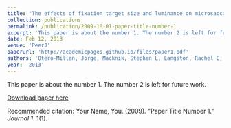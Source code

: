 ```yaml
---
title: "The effects of fixation target size and luminance on microsaccades and square-wave jerks."
collection: publications
permalink: /publication/2009-10-01-paper-title-number-1
excerpt: 'This paper is about the number 1. The number 2 is left for future work.'
date: Feb 12, 2013
venue: 'PeerJ'
paperurl: 'http://academicpages.github.io/files/paper1.pdf'
authors: 'Otero-Millan, Jorge, Macknik, Stephen L, Langston, Rachel E, Martinez-Conde, Susana'
year: '2013'
---
```

This paper is about the number 1. The number 2 is left for future work.

[Download paper here](http://academicpages.github.io/files/paper1.pdf)

Recommended citation: Your Name, You. (2009). "Paper Title Number 1." <i>Journal 1</i>. 1(1).
